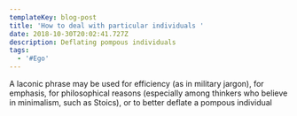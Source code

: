 ```yaml
---
templateKey: blog-post
title: 'How to deal with particular individuals '
date: 2018-10-30T20:02:41.727Z
description: Deflating pompous individuals
tags:
  - '#Ego'
---
```

A laconic phrase may be used for efficiency (as in military jargon), for emphasis, for philosophical reasons (especially among thinkers who believe in minimalism, such as Stoics), or to better deflate a pompous individual
